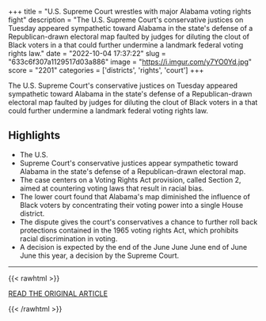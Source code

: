 +++
title = "U.S. Supreme Court wrestles with major Alabama voting rights fight"
description = "The U.S. Supreme Court's conservative justices on Tuesday appeared sympathetic toward Alabama in the state's defense of a Republican-drawn electoral map faulted by judges for diluting the clout of Black voters in a  that could further undermine a landmark federal voting rights law."
date = "2022-10-04 17:37:22"
slug = "633c6f307a1129517d03a886"
image = "https://i.imgur.com/y7YO0Yd.jpg"
score = "2201"
categories = ['districts', 'rights', 'court']
+++

The U.S. Supreme Court's conservative justices on Tuesday appeared sympathetic toward Alabama in the state's defense of a Republican-drawn electoral map faulted by judges for diluting the clout of Black voters in a  that could further undermine a landmark federal voting rights law.

## Highlights

- The U.S.
- Supreme Court's conservative justices appear sympathetic toward Alabama in the state's defense of a Republican-drawn electoral map.
- The case centers on a Voting Rights Act provision, called Section 2, aimed at countering voting laws that result in racial bias.
- The lower court found that Alabama's map diminished the influence of Black voters by concentrating their voting power into a single House district.
- The dispute gives the court's conservatives a chance to further roll back protections contained in the 1965 voting rights Act, which prohibits racial discrimination in voting.
- A decision is expected by the end of the June June June end of June June this year, a decision by the Supreme Court.

---

{{< rawhtml >}}
  <p class="article-category">
    <a target="_blank" href="https://www.reuters.com/legal/us-supreme-court-poised-hear-alabama-voting-rights-fight-2022-10-04/">READ THE ORIGINAL ARTICLE</a>
  </p>
{{< /rawhtml >}}
